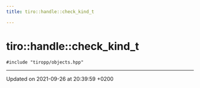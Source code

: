 ```yaml
---
title: tiro::handle::check_kind_t

---
```


# tiro::handle::check_kind_t






`#include "tiropp/objects.hpp"`

-------------------------------

Updated on 2021-09-26 at 20:39:59 +0200